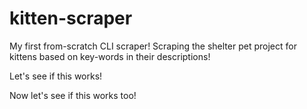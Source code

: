 # kitten-scraper
My first from-scratch CLI scraper! Scraping the shelter pet project for kittens based on key-words in their descriptions!

Let's see if this works!

Now let's see if this works too!
